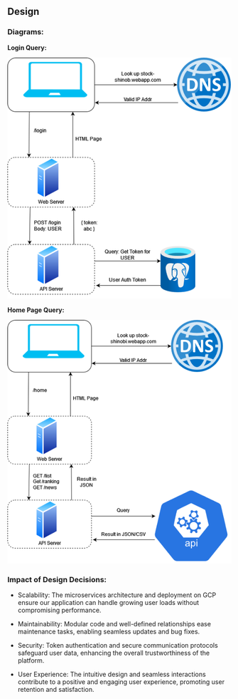 ## **Design**

### Diagrams:<a id="diagrams"></a>

**Login Query:**

![Login Diagram](./assets/images/image1.png "Login Diagram")

**Home Page Query:**

![Home Page Diagram](./assets/images/image2.png "Home Page")

### **Impact of Design Decisions:**<a id="impact-of-design-decisions"></a>

- Scalability: The microservices architecture and deployment on GCP ensure our application can handle growing user loads
  without compromising performance.

- Maintainability: Modular code and well-defined relationships ease maintenance tasks, enabling seamless updates and bug
  fixes.

- Security: Token authentication and secure communication protocols safeguard user data, enhancing the overall
  trustworthiness of the platform.

- User Experience: The intuitive design and seamless interactions contribute to a positive and engaging user experience,
  promoting user retention and satisfaction.